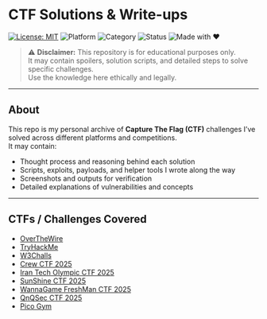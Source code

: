 # CTF Solutions & Write-ups

[![License: MIT](https://img.shields.io/badge/License-MIT-yellow.svg)](LICENSE)
![Platform](https://img.shields.io/badge/Platform-Linux%20%7C%20Windows%20%7C%20MacOS-lightgrey.svg)
![Category](https://img.shields.io/badge/Category-CTF%20%7C%20Security%20Research-red.svg)
![Status](https://img.shields.io/badge/Status-In%20Progress-orange.svg)
![Made with ❤️](https://img.shields.io/badge/Made%20with-%E2%9D%A4-lightpink.svg)

> ⚠️ **Disclaimer:** This repository is for educational purposes only.  
> It may contain spoilers, solution scripts, and detailed steps to solve specific challenges.  
> Use the knowledge here ethically and legally.

---

## About

This repo is my personal archive of **Capture The Flag (CTF)** challenges I’ve solved across different platforms and competitions.  
It may contain:

- Thought process and reasoning behind each solution
- Scripts, exploits, payloads, and helper tools I wrote along the way
- Screenshots and outputs for verification
- Detailed explanations of vulnerabilities and concepts

---

## CTFs / Challenges Covered

- [OverTheWire](./overthewire/README.md)
- [TryHackMe](./tryhackme/README.md)
- [W3Challs](./w3challs/README.md)
- [Crew CTF 2025](./crew-ctf-2025/README.md)
- [Iran Tech Olympic CTF 2025](./iran-tech-olympics-ctf-2025/README.md)
- [SunShine CTF 2025](./sunshine-ctf-2025/README.md)
- [WannaGame FreshMan CTF 2025](./wannagame-freshman-ctf-2025/README.md)
- [QnQSec CTF 2025](./qnqsec-ctf-2025/README.md)
- [Pico Gym](./pico-gym/web-exploitation/README.md)
